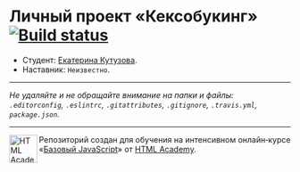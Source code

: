 # Личный проект «Кексобукинг» [![Build status][travis-image]][travis-url]

* Студент: [Екатерина Кутузова](https://up.htmlacademy.ru/javascript/10/user/443367).
* Наставник: `Неизвестно`.

---

_Не удаляйте и не обращайте внимание на папки и файлы:_<br>
_`.editorconfig`, `.eslintrc`, `.gitattributes`, `.gitignore`, `.travis.yml`, `package.json`._

---

<a href="https://htmlacademy.ru/intensive/javascript"><img align="left" width="50" height="50" title="HTML Academy" src="https://up.htmlacademy.ru/static/img/intensive/javascript/logo-for-github.svg"></a>

Репозиторий создан для обучения на интенсивном онлайн‑курсе «[Базовый JavaScript](https://htmlacademy.ru/intensive/javascript)» от [HTML Academy](https://htmlacademy.ru).

[travis-image]: https://travis-ci.org/htmlacademy-javascript/443367-keksobooking.svg?branch=master
[travis-url]: https://travis-ci.org/htmlacademy-javascript/443367-keksobooking
